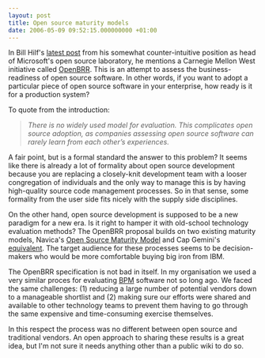 ```yaml
---
layout: post
title: Open source maturity models
date: 2006-05-09 09:52:15.000000000 +01:00
---
```

<p>In Bill Hilf's <a href="https://port25.technet.com/archive/2006/05/08/2417.aspx" target="_blank">latest post</a> from his somewhat counter-intuitive position as head of Microsoft's open source laboratory, he mentions a Carnegie Mellon West initiative called <a href="https://www.openbrr.org/docs/BRR_whitepaper_2005RFC1.pdf" target="_blank">OpenBRR</a>. This is an attempt to assess the business-readiness of open source software. In other words, if you want to adopt a particular piece of open source software in your enterprise, how ready is it for a production system?</p>
<p>To quote from the introduction:</p>
<blockquote><p><cite>There is no widely used model for evaluation. This complicates open source adoption, as companies assessing open source software can rarely learn from each other’s experiences.</cite></p>
</blockquote>
<p>A fair point, but is a formal standard the answer to this problem? It seems like there is already a lot of formality about open source development because you are replacing a closely-knit development team with a looser congregation of individuals and the only way to manage this is by having high-quality source code management processes. So in that sense, some formality from the user side fits nicely with the supply side disciplines.</p>
<p>On the other hand, open source development is supposed to be a new paradigm for a new era. Is it right to hamper it with old-school technology evaluation methods? The OpenBRR proposal builds on two existing maturity models, Navica's <a href="https://www.navicasoft.com/pages/osmm.htm" target="_blank">Open Source Maturity Model</a> and Cap Gemini's <a href="https://www.seriouslyopen.org/nuke/html/index.php" target="_blank">equivalent</a>. The target audience for these processes seems to be decision-makers who would be more comfortable buying big iron from IBM.</p>
<p>The OpenBRR specification is not bad in itself. In my organisation we used a very similar proces for evaluating <a href="https://en.wikipedia.org/wiki/Business_Process_Management" target="_blank">BPM</a> software not so long ago. We faced the same challenges: (1) reducing a large number of potential vendors down to a manageable shortlist and (2) making sure our efforts were shared and available to other technology teams to prevent them having to go through the same expensive and time-consuming exercise themselves.</p>
<p>In this respect the process was no different between open source and traditional vendors. An open approach to sharing these results is a great idea, but I'm not sure it needs anything other than a public wiki to do so.
</p>
